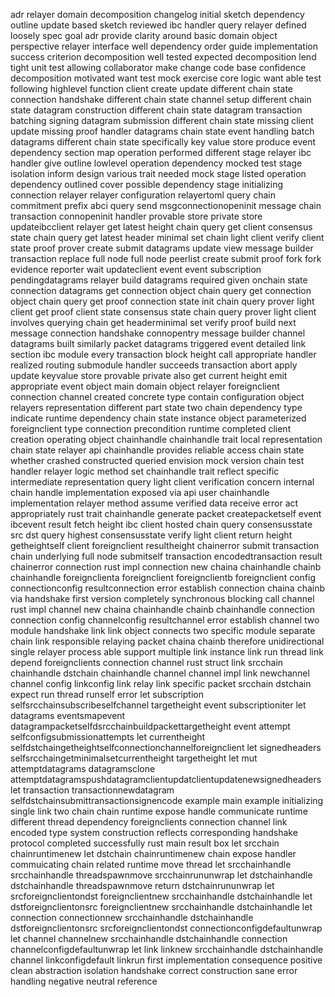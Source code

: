 adr relayer domain decomposition changelog initial sketch dependency outline update based sketch reviewed ibc handler query relayer defined loosely spec goal adr provide clarity around basic domain object perspective relayer interface well dependency order guide implementation success criterion decomposition well tested expected decomposition lend tight unit test allowing collaborator make change code base confidence decomposition motivated want test mock exercise core logic want able test following highlevel function client create update different chain state connection handshake different chain state channel setup different chain state datagram construction different chain state datagram transaction batching signing datagram submission different chain state missing client update missing proof handler datagrams chain state event handling batch datagrams different chain state specifically key value store produce event dependency section map operation performed different stage relayer ibc handler give outline lowlevel operation dependency mocked test stage isolation inform design various trait needed mock stage listed operation dependency outlined cover possible dependency stage initializing connection relayer relayer configuration relayertoml query chain commitment prefix abci query send msgconnectionopeninit message chain transaction connopeninit handler provable store private store updateibcclient relayer get latest height chain query get client consensus state chain query get latest header minimal set chain light client verify client state proof prover create submit datagrams update view message builder transaction replace full node full node peerlist create submit proof fork fork evidence reporter wait updateclient event event subscription pendingdatagrams relayer build datagrams required given onchain state connection datagrams get connection object chain query get connection object chain query get proof connection state init chain query prover light client get proof client state consensus state chain query prover light client involves querying chain get headerminimal set verify proof build next message connection handshake connopentry message builder channel datagrams built similarly packet datagrams triggered event detailed link section ibc module every transaction block height call appropriate handler realized routing submodule handler succeeds transaction abort apply update keyvalue store provable private also get current height emit appropriate event object main domain object relayer foreignclient connection channel created concrete type contain configuration object relayers representation different part state two chain dependency type indicate runtime dependency chain state instance object parameterized foreignclient type connection precondition runtime completed client creation operating object chainhandle chainhandle trait local representation chain state relayer api chainhandle provides reliable access chain state whether crashed constructed queried envision mock version chain test handler relayer logic method set chainhandle trait reflect specific intermediate representation query light client verification concern internal chain handle implementation exposed via api user chainhandle implementation relayer method assume verified data receive error act appropriately rust trait chainhandle generate packet createpacketself event ibcevent result fetch height ibc client hosted chain query consensusstate src dst query highest consensusstate verify light client return height getheightself client foreignclient resultheight chainerror submit transaction chain underlying full node submitself transaction encodedtransaction result chainerror connection rust impl connection new chaina chainhandle chainb chainhandle foreignclienta foreignclient foreignclientb foreignclient config connectionconfig resultconnection error establish connection chaina chainb via handshake first version completely synchronous blocking call channel rust impl channel new chaina chainhandle chainb chainhandle connection connection config channelconfig resultchannel error establish channel two module handshake link link object connects two specific module separate chain link responsible relaying packet chaina chainb therefore unidirectional single relayer process able support multiple link instance link run thread link depend foreignclients connection channel rust struct link srcchain chainhandle dstchain chainhandle channel channel impl link newchannel channel config linkconfig link relay link specific packet srcchain dstchain expect run thread runself error let subscription selfsrcchainsubscribeselfchannel targetheight event subscriptioniter let datagrams eventsmapevent datagrampacketselfdsrcchainbuildpackettargetheight event attempt selfconfigsubmissionattempts let currentheight selfdstchaingetheightselfconnectionchannelforeignclient let signedheaders selfsrcchaingetminimalsetcurrentheight targetheight let mut attemptdatagrams datagramsclone attemptdatagramspushdatagramclientupdatclientupdatenewsignedheaders let transaction transactionnewdatagram selfdstchainsubmittransactionsignencode example main example initializing single link two chain chain runtime expose handle communicate runtime different thread dependency foreignclients connection channel link encoded type system construction reflects corresponding handshake protocol completed successfully rust main result box let srcchain chainruntimenew let dstchain chainruntimenew chain expose handler commuicating chain related runtime move thread let srcchainhandle srcchainhandle threadspawnmove srcchainrununwrap let dstchainhandle dstchainhandle threadspawnmove return dstchainrununwrap let srcforeignclientondst foreignclientnew srcchainhandle dstchainhandle let dstforeignclientonsrc foreignclientnew srcchainhandle dstchainhandle let connection connectionnew srcchainhandle dstchainhandle dstforeignclientonsrc srcforeignclientondst connectionconfigdefaultunwrap let channel channelnew srcchainhandle dstchainhandle connection channelconfigdefaultunwrap let link linknew srcchainhandle dstchainhandle channel linkconfigdefault linkrun first implementation consequence positive clean abstraction isolation handshake correct construction sane error handling negative neutral reference